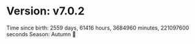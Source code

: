 # Version: v7.0.2
Time since birth: 2559 days, 61416 hours, 3684960 minutes, 221097600 seconds
Season: Autumn 🍁
